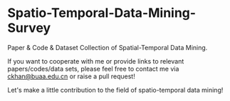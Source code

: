 # Spatio-Temporal-Data-Mining-Survey
Paper & Code & Dataset Collection of Spatial-Temporal Data Mining.

If you want to cooperate with me or provide links to relevant papers/codes/data sets, please feel free to contact me via ckhan@buaa.edu.cn or raise a pull request!

Let's make a little contribution to the field of spatio-temporal data mining!
